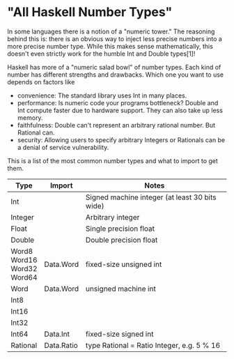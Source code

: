 # "All Haskell Number Types"

In some languages there is a notion of a "numeric tower." The reasoning behind
this is: there is an obvious way to inject less precise numbers into a more
precise number type. While this makes sense mathematically, this doesn't
even strictly work for the humble Int and Double types[1]!

Haskell has more of a "numeric salad bowl" of number types. Each kind of
number has different strengths and drawbacks. Which one you want to use depends
on factors like

- convenience: The standard library uses Int in many places.
- performance: Is numeric code your programs bottleneck? Double and Int compute
faster due to hardware support. They can also take up less memory.
- faithfulness: Double can't represent an arbitrary rational number. But Rational can.
- security: Allowing users to specify arbitrary Integers or Rationals can be
a denial of service vulnerability.

This is a list of the most common number types and what to import to get them.

|Type |Import |Notes|
|-----|-------|-----|
|Int  ||Signed machine integer (at least 30 bits wide)|
|Integer ||Arbitrary integer|
|Float ||Single precision float|
|Double ||Double precision float|
|Word8<br>Word16<br>Word32<br>Word64|Data.Word|fixed-size unsigned int|
|Word   |Data.Word|unsigned machine int|
|Int8
|Int16
|Int32
|Int64 |Data.Int|fixed-size signed int|
|Rational |Data.Ratio|type Rational = Ratio Integer, e.g. 5 % 16|

